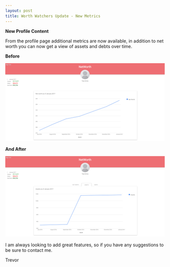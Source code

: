 ```yaml
---
layout: post
title: Worth Watchers Update - New Metrics
---
```


**New Profile Content**

From the profile page additional metrics are now available, in addition to net worth you can now get a view of assets and debts over time.

**Before**

![Before](../img/Update1/Before.png)

**And After**

![After](../img/Update1/After.png)

I am always looking to add great features, so if you have any suggestions to be sure to contact me.

Trevor

